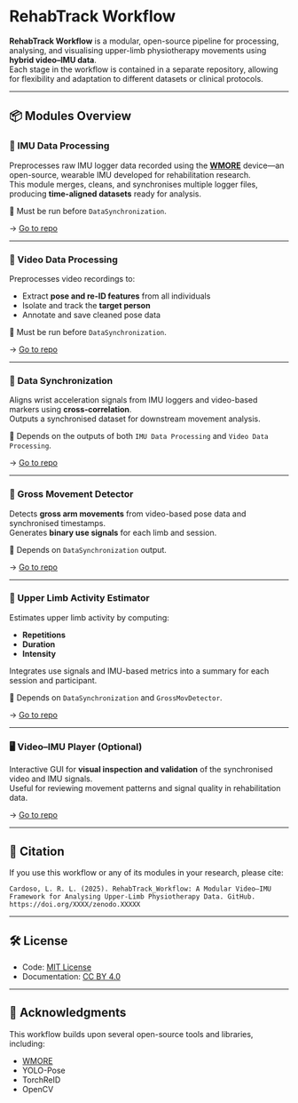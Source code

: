 # RehabTrack Workflow

**RehabTrack Workflow** is a modular, open-source pipeline for processing, analysing, and visualising upper-limb physiotherapy movements using **hybrid video–IMU data**.  
Each stage in the workflow is contained in a separate repository, allowing for flexibility and adaptation to different datasets or clinical protocols.

---

## 📦 Modules Overview

### 🔹 IMU Data Processing
Preprocesses raw IMU logger data recorded using the **[WMORE](https://github.com/NeuroRehack/WMORE)** device—an open-source, wearable IMU developed for rehabilitation research.  
This module merges, cleans, and synchronises multiple logger files, producing **time-aligned datasets** ready for analysis.

📍 Must be run before `DataSynchronization`.

→ [Go to repo](https://github.com/lrlcardoso/IMU_Data_Processing)

---

### 🔹 Video Data Processing
Preprocesses video recordings to:
- Extract **pose and re-ID features** from all individuals
- Isolate and track the **target person**
- Annotate and save cleaned pose data  

📍 Must be run before `DataSynchronization`.

→ [Go to repo](https://github.com/lrlcardoso/VideoDataProcessing)

---

### 🔹 Data Synchronization
Aligns wrist acceleration signals from IMU loggers and video-based markers using **cross-correlation**.  
Outputs a synchronised dataset for downstream movement analysis.

📍 Depends on the outputs of both `IMU Data Processing` and `Video Data Processing`.

→ [Go to repo](https://github.com/lrlcardoso/Data_Synchronization)

---

### 🔹 Gross Movement Detector
Detects **gross arm movements** from video-based pose data and synchronised timestamps.  
Generates **binary use signals** for each limb and session.

📍 Depends on `DataSynchronization` output.

→ [Go to repo](https://github.com/lrlcardoso/Gross_Mov_Detector)

---

### 🔹 Upper Limb Activity Estimator
Estimates upper limb activity by computing:
- **Repetitions**
- **Duration**
- **Intensity**  

Integrates use signals and IMU-based metrics into a summary for each session and participant.

📍 Depends on `DataSynchronization` and `GrossMovDetector`.

→ [Go to repo](https://github.com/lrlcardoso/UL_Activity_Estimator)

---

### 🖥️ Video–IMU Player (Optional)
Interactive GUI for **visual inspection and validation** of the synchronised video and IMU signals.  
Useful for reviewing movement patterns and signal quality in rehabilitation data.

→ [Go to repo](https://github.com/lrlcardoso/VideoIMUViewer)

---

## 📝 Citation

If you use this workflow or any of its modules in your research, please cite:

```
Cardoso, L. R. L. (2025). RehabTrack_Workflow: A Modular Video–IMU Framework for Analysing Upper-Limb Physiotherapy Data. GitHub. https://doi.org/XXXX/zenodo.XXXXX
```

---

## 🛠 License

- Code: [MIT License](LICENSE)
- Documentation: [CC BY 4.0](LICENSE-docs)

---

## 🤝 Acknowledgments

This workflow builds upon several open-source tools and libraries, including:

- [WMORE](https://github.com/NeuroRehack/WMORE)
- YOLO-Pose  
- TorchReID  
- OpenCV
